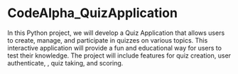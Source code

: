 # CodeAlpha_QuizApplication
In this Python project, we will develop a Quiz Application that allows users to create, manage, and participate in quizzes on various topics. This interactive application will provide a fun and educational way for users to test their knowledge. The project will include features for quiz creation, user authenticate, , quiz taking, and scoring.
